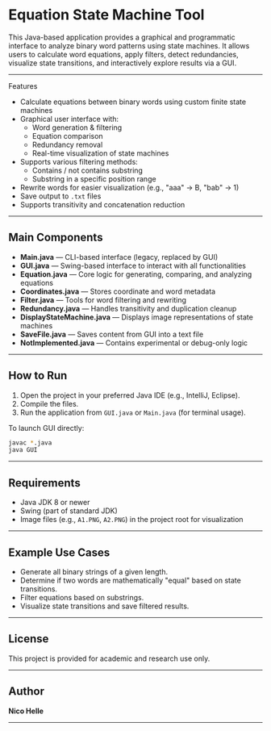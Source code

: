 
# Equation State Machine Tool

This Java-based application provides a graphical and programmatic interface to analyze binary word patterns using state machines. It allows users to calculate word equations, apply filters, detect redundancies, visualize state transitions, and interactively explore results via a GUI.

---

Features

- Calculate equations between binary words using custom finite state machines
- Graphical user interface with:
  - Word generation & filtering
  - Equation comparison
  - Redundancy removal
  - Real-time visualization of state machines
- Supports various filtering methods:
  - Contains / not contains substring
  - Substring in a specific position range
- Rewrite words for easier visualization (e.g., "aaa" → B, "bab" → 1)
- Save output to `.txt` files
- Supports transitivity and concatenation reduction

---

## Main Components

- **Main.java** — CLI-based interface (legacy, replaced by GUI)
- **GUI.java** — Swing-based interface to interact with all functionalities
- **Equation.java** — Core logic for generating, comparing, and analyzing equations
- **Coordinates.java** — Stores coordinate and word metadata
- **Filter.java** — Tools for word filtering and rewriting
- **Redundancy.java** — Handles transitivity and duplication cleanup
- **DisplayStateMachine.java** — Displays image representations of state machines
- **SaveFile.java** — Saves content from GUI into a text file
- **NotImplemented.java** — Contains experimental or debug-only logic

---

## How to Run

1. Open the project in your preferred Java IDE (e.g., IntelliJ, Eclipse).
2. Compile the files.
3. Run the application from `GUI.java` or `Main.java` (for terminal usage).

To launch GUI directly:

```bash
javac *.java
java GUI
```

---

## Requirements

- Java JDK 8 or newer
- Swing (part of standard JDK)
- Image files (e.g., `A1.PNG`, `A2.PNG`) in the project root for visualization

---

## Example Use Cases

- Generate all binary strings of a given length.
- Determine if two words are mathematically "equal" based on state transitions.
- Filter equations based on substrings.
- Visualize state transitions and save filtered results.

---

## License

This project is provided for academic and research use only.

---

## Author
**Nico Helle**  


---
